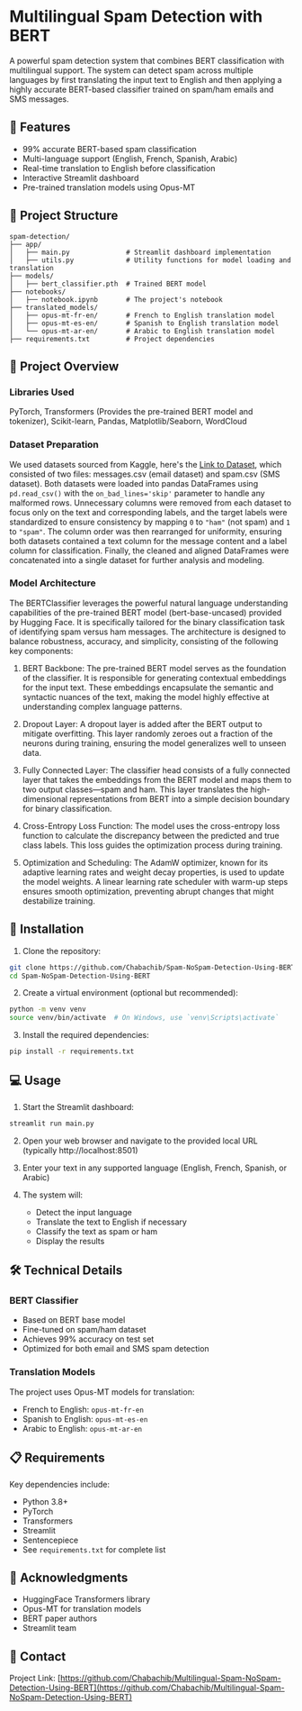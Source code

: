 # Multilingual Spam Detection with BERT

A powerful spam detection system that combines BERT classification with multilingual support. The system can detect spam across multiple languages by first translating the input text to English and then applying a highly accurate BERT-based classifier trained on spam/ham emails and SMS messages.

## 🎯 Features

- 99% accurate BERT-based spam classification
- Multi-language support (English, French, Spanish, Arabic)
- Real-time translation to English before classification
- Interactive Streamlit dashboard
- Pre-trained translation models using Opus-MT

## 📁 Project Structure

```
spam-detection/
├── app/
│   ├── main.py              # Streamlit dashboard implementation
│   ├── utils.py             # Utility functions for model loading and translation
├── models/
│   ├── bert_classifier.pth  # Trained BERT model
├── notebooks/
│   ├── notebook.ipynb       # The project's notebook
├── translated_models/
│   ├── opus-mt-fr-en/       # French to English translation model
│   ├── opus-mt-es-en/       # Spanish to English translation model
│   └── opus-mt-ar-en/       # Arabic to English translation model
├── requirements.txt         # Project dependencies
```

## 📖 Project Overview
### Libraries Used
PyTorch, Transformers (Provides the pre-trained BERT model and tokenizer), Scikit-learn, Pandas, Matplotlib/Seaborn, WordCloud

### Dataset Preparation
We used datasets sourced from Kaggle, here's the [Link to Dataset](https://kaggle.com/datasets/574375de5edc46f705ed8fbcd63d72430f601e22adee7fda2bc94a69ee7160b5), which consisted of two files: messages.csv (email dataset) and spam.csv (SMS dataset). 
Both datasets were loaded into pandas DataFrames using `pd.read_csv()` with the `on_bad_lines='skip'` parameter to handle any malformed rows. Unnecessary columns were removed from each dataset to focus only on the text and corresponding labels, and the target labels were standardized to ensure consistency by mapping `0` to `"ham"` (not spam) and `1` to `"spam"`. The column order was then rearranged for uniformity, ensuring both datasets contained a text column for the message content and a label column for classification. 
Finally, the cleaned and aligned DataFrames were concatenated into a single dataset for further analysis and modeling.

### Model Architecture

The BERTClassifier leverages the powerful natural language understanding capabilities of the pre-trained BERT model (bert-base-uncased) provided by Hugging Face. It is specifically tailored for the binary classification task of identifying spam versus ham messages. The architecture is designed to balance robustness, accuracy, and simplicity, consisting of the following key components:

1. BERT Backbone:
The pre-trained BERT model serves as the foundation of the classifier. It is responsible for generating contextual embeddings for the input text. These embeddings encapsulate the semantic and syntactic nuances of the text, making the model highly effective at understanding complex language patterns.

2. Dropout Layer:
A dropout layer is added after the BERT output to mitigate overfitting. This layer randomly zeroes out a fraction of the neurons during training, ensuring the model generalizes well to unseen data.

3. Fully Connected Layer:
The classifier head consists of a fully connected layer that takes the embeddings from the BERT model and maps them to two output classes—spam and ham. This layer translates the high-dimensional representations from BERT into a simple decision boundary for binary classification.

4. Cross-Entropy Loss Function:
The model uses the cross-entropy loss function to calculate the discrepancy between the predicted and true class labels. This loss guides the optimization process during training.

5. Optimization and Scheduling:
The AdamW optimizer, known for its adaptive learning rates and weight decay properties, is used to update the model weights. A linear learning rate scheduler with warm-up steps ensures smooth optimization, preventing abrupt changes that might destabilize training.


## 🚀 Installation

1. Clone the repository:
```bash
git clone https://github.com/Chabachib/Spam-NoSpam-Detection-Using-BERT.git
cd Spam-NoSpam-Detection-Using-BERT
```

2. Create a virtual environment (optional but recommended):
```bash
python -m venv venv
source venv/bin/activate  # On Windows, use `venv\Scripts\activate`
```

3. Install the required dependencies:
```bash
pip install -r requirements.txt
```

## 💻 Usage

1. Start the Streamlit dashboard:
```bash
streamlit run main.py
```

2. Open your web browser and navigate to the provided local URL (typically http://localhost:8501)

3. Enter your text in any supported language (English, French, Spanish, or Arabic)

4. The system will:
   - Detect the input language
   - Translate the text to English if necessary
   - Classify the text as spam or ham
   - Display the results

## 🛠️ Technical Details

### BERT Classifier
- Based on BERT base model
- Fine-tuned on spam/ham dataset
- Achieves 99% accuracy on test set
- Optimized for both email and SMS spam detection

### Translation Models
The project uses Opus-MT models for translation:
- French to English: `opus-mt-fr-en`
- Spanish to English: `opus-mt-es-en`
- Arabic to English: `opus-mt-ar-en`

## 📋 Requirements

Key dependencies include:
- Python 3.8+
- PyTorch
- Transformers
- Streamlit
- Sentencepiece
- See `requirements.txt` for complete list

## 🙏 Acknowledgments

- HuggingFace Transformers library
- Opus-MT for translation models
- BERT paper authors
- Streamlit team

## 📧 Contact

Project Link: [https://github.com/Chabachib/Multilingual-Spam-NoSpam-Detection-Using-BERT](https://github.com/Chabachib/Multilingual-Spam-NoSpam-Detection-Using-BERT)
